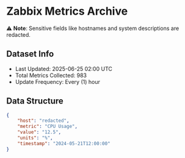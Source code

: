 # Zabbix Metrics Archive

⚠️ **Note**: Sensitive fields like hostnames and system descriptions are redacted.

## Dataset Info
- Last Updated: 2025-06-25 02:00 UTC
- Total Metrics Collected: 983
- Update Frequency: Every (1) hour

## Data Structure
```json
{
    "host": "redacted",
    "metric": "CPU Usage",
    "value": "12.5",
    "units": "%",
    "timestamp": "2024-05-21T12:00:00"
}
```
